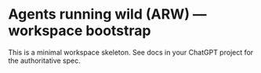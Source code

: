 # Agents running wild (ARW) — workspace bootstrap

This is a minimal workspace skeleton. See docs in your ChatGPT project for the authoritative spec.
